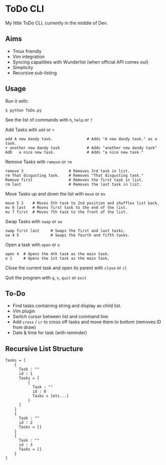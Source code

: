 ToDo CLI
========

My little ToDo CLI, currently in the middle of Dev.


Aims
----

- Tmux friendly
- Vim integration
- Syncing capailities with Wunderlist (when official API comes out)
- Simplicity
- Recursive sub-listing


Usage
-----

Run it with:

    $ python ToDo.py

See the list of commands with `h`, `help` or `?`

Add Tasks with `add` or `+`

    add A new dandy task.               # Adds "A new dandy task." as a task.
    + another new dandy task            # Adds "another new dandy task"
    AdD   a nice new task.              # Adds "a nice new task."

Remove Tasks with `remove` or `rm`

    remove 3                    # Removes 3rd task in list.
    rm That disgusting task.    # Removes "That disgusting task."
    Remove first                # Removes the first task in list.
    rm last                     # Removes the last task in list.

Move Tasks up and down the list with `move` or `mv`

    move 5 2    # Moves 5th task to 2nd position and shuffles list back.
    mv 0 last   # Moves first task to the end of the list.
    mv 7 first  # Moves 7th task to the front of the list.

Swap Tasks with `swap` or `sw`

    swap first last     # Swaps the first and last tasks.
    sw 4 5              # Swaps the fourth and fifth tasks.

Open a task with `open` or `o`

    open 4  # Opens the 4th task as the main task.
    o 1     # Opens the 1st task as the main task.

Close the current task and open its parent with `close` or `cl`

Quit the program with `q`, `x`, `quit` or `exit`


To-Do
-----

- Find tasks containing string and display as child list.
- Vim plugin
- Switch cursor between list and command line.
- Add `cross` / `cr` to cross off tasks and move them to bottom (removes ID from draw)
- Date & time for task (with reminder)


Recursive List Structure
------------------------

    Tasks = [
        {
          Task : ""
          id : 1
          Tasks = [
              {
                Task : ""
                id : 0
                Tasks = [etc...]
              }
          ]
        }
        {
          Task : ""
          id : 2
          Tasks = []
        }
        {
          Task : ""
          id : 3
          Tasks = []
        }
    ]
